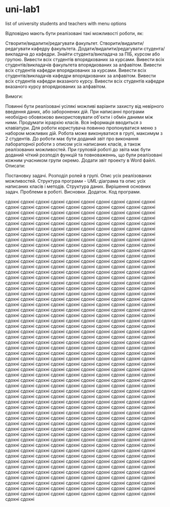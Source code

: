 # uni-lab1
list of university students and teachers with menu options

Відповідно мають бути реалізовані такі можливості роботи, як:

Створити/видалити/редагувати факультет.
Створити/видалити/редагувати кафедру факультета.
Додати/видалити/редагувати студента/викладача до кафедри.
Знайти студента/викладача за ПІБ, курсом або групою.
Вивести всіх студентів впорядкованих за курсами.
Вивести всіх студентів/викладачів факультета впорядкованих за алфавітом.
Вивести всіх студентів кафедри впорядкованих за курсами.
Вивести всіх студентів/викладачів кафедри впорядкованих за алфавітом.
Вивести всіх студентів кафедри вказаного курсу.
Вивести всіх студентів кафедри вказаного курсу впорядкованих за алфавітом.
 

Вимоги:

Повинні бути реалізовані усілякі можливі варіанти захисту від невірного введення даних, або заборонених дій.
При написанні програми необхідно обовязково використовувати об'єкти і обмін даними між ними.
Продумати ієрархію класів.
Вся інформація вводиться з клавіатури.
Для роботи користувача повинно пропонуватися меню з набором можливих дій.
Робота може виконуватися в групі, максимум з 2 студентів.
До роботи має бути доданий звіт про виконання лабораторної роботи з описом усіх написаних класів, а також реалізованих можливостей.
При груповій роботі до звіта має бути доданий чіткий розподіл функцій та повноваженнь, що були реалізовані кожним учасником групи окремо.
Додати звіт проекту в Word файлі. Описати:

Постановку задачі.
Розподіл ролей в групі.
Опис усіх реалізованих можливостей.
Cтруктура програми - UML-діаграма та опис усіх написаних класів і методів.
Структура даних.
Вирішення основних задач.
Проблеми в роботі.
Висновки.
Додаток. Код програми.

сдохні сдохні сдохні сдохні сдохні сдохні сдохні сдохні сдохні сдохні сдохні сдохні сдохні сдохні сдохні сдохні сдохні сдохні сдохні сдохні сдохні сдохні сдохні сдохні сдохні сдохні сдохні сдохні сдохні сдохні сдохні сдохні сдохні сдохні сдохні сдохні сдохні сдохні сдохні сдохні сдохні сдохні сдохні сдохні сдохні сдохні сдохні сдохні сдохні сдохні сдохні сдохні сдохні сдохні сдохні сдохні сдохні сдохні сдохні сдохні сдохні сдохні сдохні сдохні сдохні сдохні сдохні сдохні сдохні сдохні сдохні сдохні сдохні сдохні сдохні сдохні сдохні сдохні сдохні сдохні сдохні сдохні сдохні сдохні сдохні сдохні сдохні сдохні сдохні сдохні сдохні сдохні сдохні сдохні сдохні сдохні сдохні сдохні сдохні сдохні сдохні сдохні сдохні сдохні сдохні сдохні сдохні сдохні сдохні сдохні сдохні сдохні сдохні сдохні сдохні сдохні сдохні сдохні сдохні сдохні сдохні сдохні сдохні сдохні сдохні сдохні сдохні сдохні сдохні сдохні сдохні сдохні сдохні сдохні сдохні сдохні сдохні сдохні сдохні сдохні сдохні сдохні сдохні сдохні сдохні сдохні сдохні сдохні сдохні сдохні сдохні сдохні сдохні сдохні сдохні сдохні сдохні сдохні сдохні сдохні сдохні сдохні сдохні сдохні сдохні сдохні сдохні сдохні сдохні сдохні сдохні сдохні сдохні сдохні сдохні сдохні сдохні сдохні сдохні сдохні сдохні сдохні сдохні сдохні сдохні сдохні сдохні сдохні сдохні сдохні сдохні сдохні сдохні сдохні сдохні сдохні сдохні сдохні сдохні сдохні сдохні сдохні сдохні сдохні сдохні сдохні сдохні сдохні сдохні сдохні сдохні сдохні сдохні сдохні сдохні сдохні сдохні сдохні сдохні сдохні сдохні сдохні сдохні сдохні сдохні сдохні сдохні сдохні сдохні сдохні сдохні сдохні сдохні сдохні сдохні сдохні сдохні сдохні сдохні сдохні сдохні сдохні сдохні сдохні сдохні сдохні сдохні сдохні сдохні сдохні сдохні сдохні сдохні сдохні сдохні сдохні сдохні сдохні сдохні сдохні сдохні сдохні сдохні сдохні сдохні сдохні сдохні сдохні сдохні сдохні сдохні сдохні сдохні сдохні сдохні сдохні сдохні сдохні сдохні сдохні сдохні сдохні сдохні сдохні сдохні сдохні сдохні сдохні сдохні сдохні сдохні сдохні сдохні сдохні сдохні сдохні сдохні сдохні сдохні сдохні сдохні сдохні сдохні сдохні сдохні сдохні сдохні сдохні сдохні сдохні сдохні сдохні сдохні сдохні сдохні сдохні сдохні сдохні сдохні сдохні сдохні сдохні сдохні сдохні сдохні сдохні сдохні сдохні сдохні сдохні сдохні сдохні сдохні сдохні сдохні сдохні сдохні сдохні сдохні сдохні сдохні сдохні сдохні сдохні сдохні сдохні сдохні сдохні сдохні сдохні сдохні сдохні сдохні сдохні сдохні сдохні сдохні сдохні сдохні сдохні сдохні сдохні сдохні сдохні сдохні сдохні сдохні сдохні сдохні сдохні сдохні сдохні сдохні сдохні сдохні сдохні сдохні сдохні сдохні сдохні сдохні сдохні сдохні сдохні сдохні сдохні сдохні сдохні сдохні сдохні сдохні сдохні сдохні сдохні сдохні сдохні сдохні сдохні сдохні сдохні сдохні сдохні сдохні сдохні сдохні сдохні сдохні сдохні сдохні сдохні сдохні сдохні сдохні сдохні сдохні сдохні сдохні сдохні сдохні сдохні сдохні сдохні сдохні сдохні сдохні сдохні сдохні сдохні сдохні сдохні сдохні сдохні сдохні сдохні сдохні сдохні сдохні сдохні сдохні сдохні сдохні сдохні сдохні сдохні сдохні сдохні сдохні сдохні сдохні сдохні сдохні сдохні сдохні сдохні сдохні сдохні сдохні сдохні сдохні сдохні сдохні сдохні сдохні сдохні сдохні сдохні сдохні сдохні сдохні сдохні сдохні сдохні сдохні сдохні сдохні сдохні сдохні сдохні сдохні сдохні сдохні сдохні сдохні сдохні сдохні сдохні сдохні сдохні сдохні сдохні сдохні сдохні сдохні сдохні сдохні сдохні сдохні сдохні сдохні сдохні сдохні сдохні сдохні сдохні сдохні сдохні сдохні сдохні сдохні сдохні сдохні сдохні сдохні сдохні сдохні сдохні сдохні сдохні сдохні сдохні сдохні сдохні сдохні сдохні сдохні сдохні сдохні сдохні сдохні сдохні сдохні сдохні сдохні сдохні сдохні сдохні сдохні сдохні сдохні сдохні сдохні сдохні сдохні сдохні сдохні сдохні сдохні сдохні сдохні сдохні сдохні сдохні 
